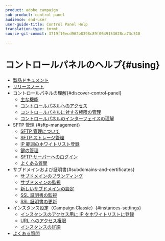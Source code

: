 ```yaml
---
product: adobe campaign
sub-product: control panel
audience: end-user
user-guide-title: Control Panel Help
translation-type: tm+mt
source-git-commit: 3719f10ecd962b8398c89f0649153628ca73c518

---
```



# コントロールパネルのヘルプ{#using}

+ [製品ドキュメント](control-panel-home.md)
+ [リリースノート](release-notes.md)
+ コントロールパネルの理解{#discover-control-panel}
   + [主な機能](discover/using/key-features.md)
   + [コントロールパネルへのアクセス](discover/using/accessing-control-panel.md)
   + [コントロールパネルに対する権限の管理](discover/using/managing-permissions.md)
   + [コントロールパネルのインターフェイスの理解](discover/using/discovering-the-interface.md)
+ SFTP 管理 {#sftp-management}
   + [SFTP 管理について](sftp/using/about-sftp-management.md)
   + [SFTP ストレージ管理](sftp/using/sftp-storage-management.md)
   + [IP 範囲のホワイトリスト登録](sftp/using/ip-range-whitelisting.md)
   + [鍵の管理](sftp/using/key-management.md)
   + [SFTP サーバーへのログイン](sftp/using/logging-into-sftp-server.md)
   + [よくある質問](sftp/using/common-questions.md)
+ サブドメインおよび証明書{#subdomains-and-certificates}
   + [サブドメインのブランディング](subdomains-certificates/using/subdomains-branding.md)
   + [サブドメインの監視](subdomains-certificates/using/monitoring-subdomains.md)
   + [新しいサブドメインの設定](subdomains-certificates/using/setting-up-new-subdomain.md)
   + [SSL 証明書の監視](subdomains-certificates/using/monitoring-ssl-certificates.md)
   + [SSL 証明書の更新](subdomains-certificates/using/renewing-subdomain-certificate.md)
+ インスタンス設定（Campaign Classic）{#instances-settings}
   + [インスタンスのアクセス用に IP をホワイトリストに登録](instances-settings/using/ip-whitelisting-instance-access.md)
   + [URL へのアクセス権限](instances-settings/using/url-permissions.md)
   + [インスタンスの詳細](instances-settings/using/instance-details.md)
+ [よくある質問](faq.md)
